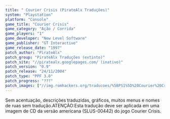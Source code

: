 ```yaml
---
title: " Courier Crisis (PirateAlx Traduções)"
system: "Playstation"
platform: "Console"
game_title: "Courier Crisis"
game_category: "Ação / Corrida"
game_players: "1"
game_developer: "New Level Software"
game_publisher: "GT Interactive"
game_release_date: "1997"
patch_author: "PirateAlx"
patch_group: "PirateAlx Traduções (extinto)"
patch_site: "//piratealx.googlepages.com/ (inativo)"
patch_version: "0.9"
patch_release: "24/11/2004"
patch_type: "PPF 3.0"
patch_progress: "???"
patch_images: ["//img.romhackers.org/traducoes/%5BPS1%5D%20Courier%20Crisis%20-%20PirateAlx%20Tradu%C3%A7%C3%B5es%20-%201.jpg","//img.romhackers.org/traducoes/%5BPS1%5D%20Courier%20Crisis%20-%20PirateAlx%20Tradu%C3%A7%C3%B5es%20-%202.jpg","//img.romhackers.org/traducoes/%5BPS1%5D%20Courier%20Crisis%20-%20PirateAlx%20Tradu%C3%A7%C3%B5es%20-%203.png"]
---
```

Sem acentuação, descrições traduzidas, gráficos, muitos menus e nomes de ruas sem tradução.ATENÇÃO:Esta tradução deve ser aplicada em uma imagem de CD da versão americana (SLUS-00442) do jogo Courier Crisis.